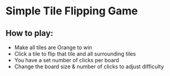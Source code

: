# Simple Tile Flipping Game

## How to play:
- Make all tiles are Orange to win
- Click a tile to flip that tile and all surrounding tiles
- You have a set number of clicks per board
- Change the board size & number of clicks to adjust difficulty

